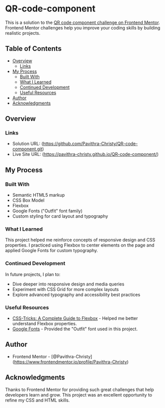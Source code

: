 # QR-code-component

This is a solution to the [QR code component challenge on Frontend Mentor](https://www.frontendmentor.io/challenges/qr-code-component-iux_sIO_H). Frontend Mentor challenges help you improve your coding skills by building realistic projects.

## Table of Contents

- [Overview](#overview)
  - [Links](#links)
- [My Process](#my-process)
  - [Built With](#built-with)
  - [What I Learned](#what-i-learned)
  - [Continued Development](#continued-development)
  - [Useful Resources](#useful-resources)
- [Author](#author)
- [Acknowledgments](#acknowledgments)

## Overview

### Links

- Solution URL: (https://github.com/Pavithra-Christy/QR-code-component.git)
- Live Site URL: (https://pavithra-christy.github.io/QR-code-component/)

## My Process

### Built With

- Semantic HTML5 markup
- CSS Box Model
- Flexbox
- Google Fonts ("Outfit" font family)
- Custom styling for card layout and typography

### What I Learned

This project helped me reinforce concepts of responsive design and CSS properties. I practiced using Flexbox to center elements on the page and applied Google Fonts for custom typography.

### Continued Development

In future projects, I plan to:

- Dive deeper into responsive design and media queries
- Experiment with CSS Grid for more complex layouts
- Explore advanced typography and accessibility best practices

### Useful Resources

- [CSS-Tricks: A Complete Guide to Flexbox](https://css-tricks.com/snippets/css/a-guide-to-flexbox/) - Helped me better understand Flexbox properties.
- [Google Fonts](https://fonts.google.com/) - Provided the "Outfit" font used in this project.

## Author

- Frontend Mentor - [@Pavithra-Christy]
(https://www.frontendmentor.io/profile/Pavithra-Christy)


## Acknowledgments

Thanks to Frontend Mentor for providing such great challenges that help developers learn and grow. This project was an excellent opportunity to refine my CSS and HTML skills.

